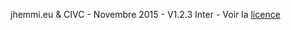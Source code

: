 jhemmi.eu & CIVC - Novembre 2015 - V1.2.3 Inter - Voir la [licence ](https://github.com/jhemmi/QgisPhysiocapPlugin/blob/master/LICENSE)